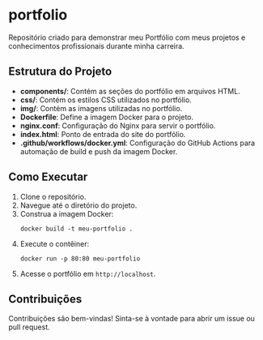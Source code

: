 # portfolio
Repositório criado para demonstrar meu Portfólio com meus projetos e conhecimentos profissionais durante minha carreira.

## Estrutura do Projeto
- **components/**: Contém as seções do portfólio em arquivos HTML.
- **css/**: Contém os estilos CSS utilizados no portfólio.
- **img/**: Contém as imagens utilizadas no portfólio.
- **Dockerfile**: Define a imagem Docker para o projeto.
- **nginx.conf**: Configuração do Nginx para servir o portfólio.
- **index.html**: Ponto de entrada do site do portfólio.
- **.github/workflows/docker.yml**: Configuração do GitHub Actions para automação de build e push da imagem Docker.

## Como Executar
1. Clone o repositório.
2. Navegue até o diretório do projeto.
3. Construa a imagem Docker:
   ```
   docker build -t meu-portfolio .
   ```
4. Execute o contêiner:
   ```
   docker run -p 80:80 meu-portfolio
   ```
5. Acesse o portfólio em `http://localhost`.

## Contribuições
Contribuições são bem-vindas! Sinta-se à vontade para abrir um issue ou pull request.